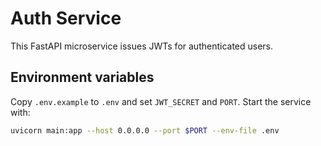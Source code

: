 # Auth Service

This FastAPI microservice issues JWTs for authenticated users.

## Environment variables

Copy `.env.example` to `.env` and set `JWT_SECRET` and `PORT`. Start the service with:

```bash
uvicorn main:app --host 0.0.0.0 --port $PORT --env-file .env
```
